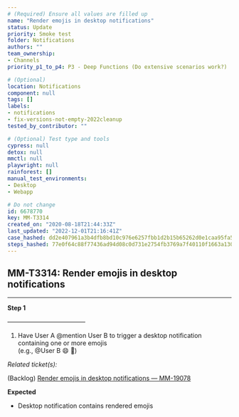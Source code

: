 ```yaml
---
# (Required) Ensure all values are filled up
name: "Render emojis in desktop notifications"
status: Update
priority: Smoke test
folder: Notifications
authors: ""
team_ownership: 
- Channels
priority_p1_to_p4: P3 - Deep Functions (Do extensive scenarios work?)

# (Optional)
location: Notifications
component: null
tags: []
labels: 
- notifications
- fix-versions-not-empty-2022cleanup
tested_by_contributor: ""

# (Optional) Test type and tools
cypress: null
detox: null
mmctl: null
playwright: null
rainforest: []
manual_test_environments:
- Desktop
- Webapp

# Do not change
id: 6678770
key: MM-T3314
created_on: "2020-08-18T21:44:33Z"
last_updated: "2022-12-01T21:16:41Z"
case_hashed: dd2e407961a3b4dfb8bd10c976e6257fbb1d2b15b65262d0e1caa95fa536bbcff560b4cbeda3bdf2f811a0b70fbb5e02
steps_hashed: 77e0f64c88f77436ad94d08c0d731e2754fb3769a7f40110f1663a130f8db537ce97b359d280ba8fee92f5ea6ec4856b
---
```


<!-- (Auto-generated) Based on frontmatter's "key" and "name" -->

## MM-T3314: Render emojis in desktop notifications

---

**Step 1**

–––––––––––––––––––––––––

1. Have User A @mention User B to trigger a desktop notification containing one or more emojis\
   (e.g., @User B :smile: :tada:)

_Related ticket(s):_

(Backlog) [Render emojis in desktop notifications — MM-19078](https://mattermost.atlassian.net/browse/MM-19078)

**Expected**

- Desktop notification contains rendered emojis
